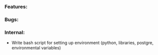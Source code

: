 ### Features:

### Bugs:

### Internal:
- Write bash script for setting up environment (python, libraries, postgre, environmental variables)
